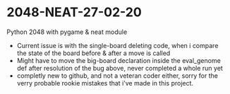 # 2048-NEAT-27-02-20
Python 2048 with pygame &amp; neat module

- Current issue is with the single-board deleting code, when i compare the state of the board before & after a move is called
- Might have to move the big-board declaration inside the eval_genome def after resolution of the bug above, never completed a whole run yet
- completly new to github, and not a veteran coder either, sorry for the verry probable rookie mistakes that i've made in this project.
